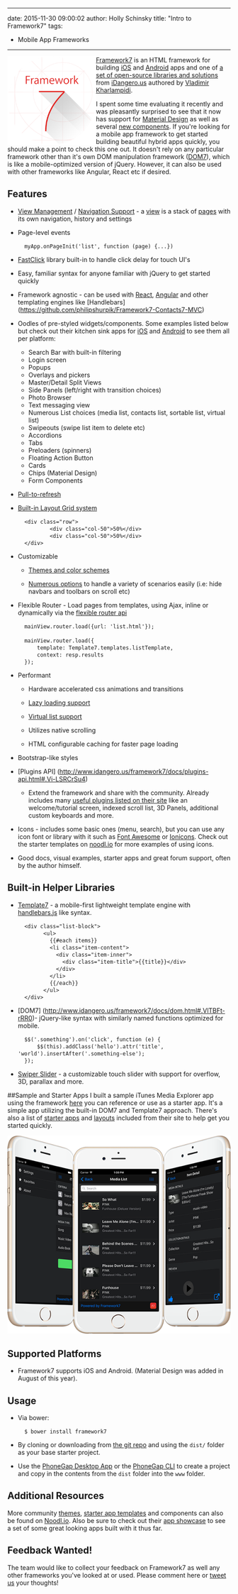 

---
date: 2015-11-30 09:00:02
author: Holly Schinsky
title: "Intro to Framework7"
tags:
- Mobile App Frameworks
---

<img src="/uploads/blog/2015-11/f7logo.png" style="float:left; width:200px; height:200px;">

[Framework7](http://www.idangero.us/framework7) is an HTML framework for building [iOS](http://www.idangero.us/framework7/kitchen-sink-ios/) and [Android](http://www.idangero.us/framework7/kitchen-sink-material/) apps and one of [a set of open-source libraries and solutions](http://www.idangero.us/) from [iDangero.us](https://twitter.com/idangerous) authored by 
[Vladimir Kharlampidi](https://twitter.com/nolimits4web). 

I spent some time evaluating it recently and was pleasantly surprised to see that it now has support for [Material Design](www.idangero.us/framework7/kitchen-sink-material/ ) as well as several [new components](www.idangero.us/framework7/kitchen-sink-ios/). If you're looking for a mobile app framework to get started building beautiful hybrid apps quickly, you should make a point to check this one out. It doesn't rely on any particular framework other than it's own DOM manipulation framework ([DOM7](http://www.idangero.us/framework7/docs/dom.html#.VlTBFt-rRR0)), which is like a mobile-optimized version of jQuery. However, it can also be used with other frameworks like Angular, React etc if desired. 

## Features
- [View Management](http://www.idangero.us/framework7/docs/views.html#.VlXdxt-rRR0) / [Navigation Support](http://www.idangero.us/framework7/docs/router-api.html#.VlXd5d-rRR0) - a [view](http://www.idangero.us/framework7/docs/views.html#.Vlx57d-rRR0) is a stack of [pages](http://www.idangero.us/framework7/docs/pages.html#.Vlx5zd-rRR0) with its own navigation, history and settings
- Page-level events
		
		myApp.onPageInit('list', function (page) {...})
	
- [FastClick](https://ftlabs.github.io/fastclick/) library built-in to handle click delay for touch UI's
- Easy, familiar syntax for anyone familiar with jQuery to get started quickly
- Framework agnostic - can be used with [React](https://github.com/philipshurpik/framework7-react-base), [Angular](https://github.com/valnub/Framework7-Pure-Angular-Template) and other templating engines like [Handlebars] (https://github.com/philipshurpik/Framework7-Contacts7-MVC)
- Oodles of pre-styled widgets/components. Some examples listed below but check out their kitchen sink apps for [iOS](http://www.idangero.us/framework7/kitchen-sink-ios/) and [Android](http://www.idangero.us/framework7/kitchen-sink-material/) to see them all per platform:
	- Search Bar with built-in filtering
	- Login screen
	- Popups
	- Overlays and pickers
	- Master/Detail Split Views     	
	- Side Panels (left/right with transition choices)
	- Photo Browser
	- Text messaging view
	- Numerous List choices (media list, contacts list, sortable list, virtual list)
	- Swipeouts (swipe list item to delete etc)
	- Accordions
	- Tabs
	- Preloaders (spinners)	 
	- Floating Action Button
	- Cards
	- Chips (Material Design)
	- Form Components
- [Pull-to-refresh](http://www.idangero.us/framework7/docs/pull-to-refresh.html#.Vlx6oN-rRR0)
- [Built-in Layout Grid system](http://www.idangero.us/framework7/docs/grid.html#.Vlx3mt-rRR0) 
	
    	<div class="row">
            	<div class="col-50">50%</div>
            	<div class="col-50">50%</div>
        </div>    
    	
 - Customizable
	- [Themes and color schemes](http://www.idangero.us/framework7/docs/color-themes.html#.VlXbF9-rRR0)

	- [Numerous options](http://www.idangero.us/framework7/docs/init-app.html#.Vi9_mhCrSu4) to handle a variety of scenarios easily (i.e: hide navbars and toolbars on scroll etc)
- Flexible Router - Load pages from templates, using Ajax, inline or dynamically via the [flexible router api](http://www.idangero.us/framework7/docs/router-api.html#.Vlx04d-rRR0)
		
		mainView.router.load({url: 'list.html'});
		
		mainView.router.load({
			template: Template7.templates.listTemplate,
			context: resp.results
		});
		
				
				
- Performant 
	- Hardware accelerated css animations and transitions 
	- [Lazy loading support](http://www.idangero.us/framework7/docs/lazy-load.html#.VlXbut-rRR0)		
	 
    	<div data-background="path/to/image.jpg" class="lazy">
		  
	- [Virtual list support](http://www.idangero.us/framework7/docs/virtual-list.html#.VlXc19-rRR0)
	- Utilizes native scrolling 
	- HTML configurable caching for faster page loading 
- Bootstrap-like styles
- [Plugins API] (http://www.idangero.us/framework7/docs/plugins-api.html#.Vi-LSRCrSu4) 
	- Extend the framework and share with the community. Already includes many [useful plugins listed on their site](http://www.idangero.us/framework7/plugins/#.VlUFc9-rRR0) like an welcome/tutorial screen,  indexed scroll list, 3D Panels, additional custom keyboards and more.
- Icons - includes some basic ones (menu, search), but you can use any icon font or library with it such as [Font Awesome](https://fortawesome.github.io/Font-Awesome/) or [Ionicons](http://ionicons.com). Check out the starter templates on [noodl.io](https://www.noodl.io/market/category/framework7/) for more examples of using icons. 
- Good docs, visual examples, starter apps and great forum support, often by the author himself.

## Built-in Helper Libraries
- [Template7](http://www.idangero.us/template7/#.Vi-JRRCrSu4) - a mobile-first lightweight template engine with [handlebars.js](http://handlebarsjs.com/) like syntax.

		<div class="list-block">
			  <ul>
				{{#each items}}
				<li class="item-content">
				  <div class="item-inner">
					<div class="item-title">{{title}}</div>
				  </div>
				</li>
				{{/each}}
			  </ul>
		</div>
		
- [DOM7] (http://www.idangero.us/framework7/docs/dom.html#.VlTBFt-rRR0)- jQuery-like syntax with similarly named functions optimized for mobile.

		$$('.something').on('click', function (e) {
			$$(this).addClass('hello').attr('title', 'world').insertAfter('.something-else');
		});


- [Swiper Slider](http://www.idangero.us/framework7/docs/swiper.html#.Vi-0AhCrSu4) - a customizable touch slider with support for overflow, 3D, parallax and more.

##Sample and Starter Apps
I built a sample iTunes Media Explorer app using the framework [here](https://github.com/hollyschinsky/MediaExplorerFramework7) you can reference or use as a starter app. It's a simple app utilizing the built-in DOM7 and Template7 approach.  There's also a list of [starter apps](http://www.idangero.us/framework7/apps/#.VlTGVN-rRR0) and [layouts](http://www.idangero.us/framework7/examples/#.VlTGh9-rRR0) included from their site to help get you started quickly. 

![](/uploads/blog/2015-11/app-screens2.png)

## Supported Platforms
- Framework7 supports iOS and Android. (Material Design was added in August of this year).

## Usage
- Via bower:

		$ bower install framework7

- By cloning or downloading from [the git repo](https://github.com/nolimits4web/framework7/) and using the `dist/` folder as your base starter project.
- Use the [PhoneGap Desktop App](https://github.com/phonegap/phonegap-app-desktop) or the [PhoneGap CLI](https://github.com/phonegap/phonegap-cli) to create a project and copy in the contents from the `dist` folder into the `www` folder.

## Additional Resources
More community [themes](https://www.noodl.io/market/category/framework7/theme#page-top), [starter app templates](https://www.noodl.io/market/category/framework7/template#page-top]) and components can also be found on [Noodl.io](https://www.noodl.io/market/category/framework7). Also be sure to check out their [app showcase](http://www.idangero.us/framework7/showcase/#.VlURUN-rRR0) to see a set of some great looking apps built with it thus far. 

## Feedback Wanted! 
The team would like to collect your feedback on Framework7 as well any other frameworks you've looked at or used. Please comment here or [tweet us](http://twitter.com/@phonegap) your thoughts!

